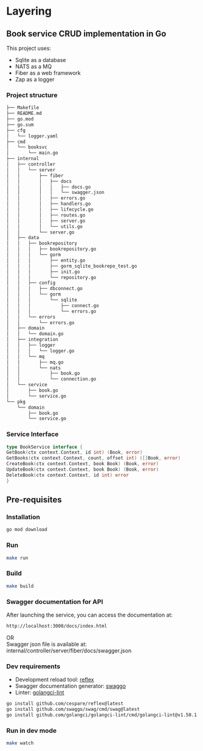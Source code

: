 # Layering

## Book service CRUD implementation in Go

This project uses:

- Sqlite as a database
- NATS as a MQ
- Fiber as a web framework
- Zap as a logger

### Project structure

```bash
├── Makefile
├── README.md
├── go.mod
├── go.sum
├── cfg
│   └── logger.yaml
├── cmd
│   └── booksvc
│       └── main.go
├── internal
│   ├── controller
│   │   └── server
│   │       ├── fiber
│   │       │   ├── docs
│   │       │   │   ├── docs.go
│   │       │   │   └── swagger.json
│   │       │   ├── errors.go
│   │       │   ├── handlers.go
│   │       │   ├── lifecycle.go
│   │       │   ├── routes.go
│   │       │   ├── server.go
│   │       │   └── utils.go
│   │       └── server.go
│   ├── data
│   │   ├── bookrepository
│   │   │   ├── bookrepository.go
│   │   │   └── gorm
│   │   │       ├── entity.go
│   │   │       ├── gorm_sqlite_bookrepo_test.go
│   │   │       ├── init.go
│   │   │       └── repository.go
│   │   ├── config
│   │   │   ├── dbconnect.go
│   │   │   └── gorm
│   │   │       └── sqlite
│   │   │           ├── connect.go
│   │   │           └── errors.go
│   │   └── errors
│   │       └── errors.go
│   ├── domain
│   │   └── domain.go
│   ├── integration
│   │   ├── logger
│   │   │   └── logger.go
│   │   └── mq
│   │       ├── mq.go
│   │       └── nats
│   │           ├── book.go
│   │           └── connection.go
│   └── service
│       ├── book.go
│       └── service.go
└── pkg
    └── domain
        ├── book.go
        └── service.go
```

### Service Interface

```go
type BookService interface {
GetBook(ctx context.Context, id int) (Book, error)
GetBooks(ctx context.Context, count, offset int) ([]Book, error)
CreateBook(ctx context.Context, book Book) (Book, error)
UpdateBook(ctx context.Context, book Book) (Book, error)
DeleteBook(ctx context.Context, id int) error
}
```

## Pre-requisites

### Installation

```bash
go mod download
```

### Run

```bash
make run
```

### Build

```bash
make build
```

### Swagger documentation for API

After launching the service, you can access the documentation at:

```bash
http://localhost:3000/docs/index.html
```

OR  
Swagger json file is available at:  
internal/controller/server/fiber/docs/swagger.json

### Dev requirements

- Development reload tool: [reflex](https://github.com/cespare/reflex)
- Swagger documentation generator: [swaggo](https://github.com/swaggo/swag)
- Linter: [golangci-lint](https://github.com/golangci/golangci-lint)

```bash
go install github.com/cespare/reflex@latest
go install github.com/swaggo/swag/cmd/swag@latest
go install github.com/golangci/golangci-lint/cmd/golangci-lint@v1.50.1
```

### Run in dev mode

```bash
make watch
```
